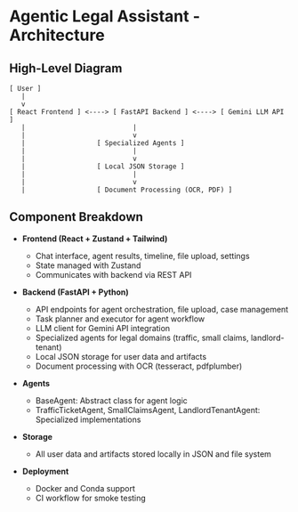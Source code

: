 # Agentic Legal Assistant - Architecture

## High-Level Diagram

```
[ User ]
   |
   v
[ React Frontend ] <----> [ FastAPI Backend ] <----> [ Gemini LLM API ]
   |                           |
   |                           v
   |                  [ Specialized Agents ]
   |                           |
   |                           v
   |                  [ Local JSON Storage ]
   |                           |
   |                           v
   |                  [ Document Processing (OCR, PDF) ]
```

## Component Breakdown

- **Frontend (React + Zustand + Tailwind)**
  - Chat interface, agent results, timeline, file upload, settings
  - State managed with Zustand
  - Communicates with backend via REST API

- **Backend (FastAPI + Python)**
  - API endpoints for agent orchestration, file upload, case management
  - Task planner and executor for agent workflow
  - LLM client for Gemini API integration
  - Specialized agents for legal domains (traffic, small claims, landlord-tenant)
  - Local JSON storage for user data and artifacts
  - Document processing with OCR (tesseract, pdfplumber)

- **Agents**
  - BaseAgent: Abstract class for agent logic
  - TrafficTicketAgent, SmallClaimsAgent, LandlordTenantAgent: Specialized implementations

- **Storage**
  - All user data and artifacts stored locally in JSON and file system

- **Deployment**
  - Docker and Conda support
  - CI workflow for smoke testing
